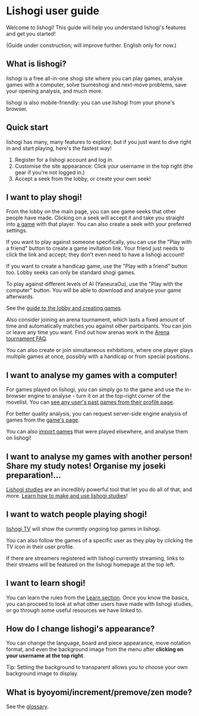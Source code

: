 # Lishogi user guide

Welcome to lishogi! This guide will help you understand lishogi's features and get you started!

(Guide under construction; will improve further. English only for now.)


## What is lishogi?

lishogi is a free all-in-one shogi site where you can play games, analyse games with a computer, solve tsumeshogi and next-move problems, save your opening analysis, and much more.

lishogi is also mobile-friendly: you can use lishogi from your phone's browser.


## Quick start

lishogi has many, many features to explore, but if you just want to dive right in and start playing, here's the fastest way!

1. Register for a lishogi account and log in.
2. Customise the site appearance: Click your username in the top right (the gear if you're not logged in.)
3. Accept a seek from the lobby, or create your own seek!


## I want to play shogi!

From the lobby on the main page, you can see game seeks that other people have made. Clicking on a seek will accept it and take you straight into [a game](/ongoing-game-page.md) with that player. You can also create a seek with your preferred settings.

If you want to play against someone specifically, you can use the "Play with a friend" button to create a game invitation link. Your friend just needs to click the link and accept; they don't even need to have a lishogi account!

If you want to create a handicap game, use the "Play with a friend" button too. Lobby seeks can only be standard shogi games.

To play against different levels of AI (YaneuraOu), use the "Play with the computer" button. You will be able to download and analyse your game afterwards.

See the [guide to the lobby and creating games](/lobby-games.md).

Also consider joining an arena tournament, which lasts a fixed amount of time and automatically matches you against other participants. You can join or leave any time you want. Find out how arenas work in the [Arena tournament FAQ](https://lishogi.org/tournament/help?system=arena).

You can also create or join simultaneous exhibitions, where one player plays multiple games at once, possibly with a handicap or from special positions.


## I want to analyse my games with a computer!

For games played on lishogi, you can simply go to the game and use the in-browser engine to analyse - turn it on at the top-right corner of the movelist. You can [see any user's past games from their profile page](/user-profile.md).

For better quality analysis, you can request server-side engine analysis of games from the [game's page](/game-analysis-page.md).

You can also [import games](https://lishogi.org/paste) that were played elsewhere, and analyse them on lishogi!


## I want to analyse my games with another person! Share my study notes! Organise my joseki preparation!...

[Lishogi studies](https://lishogi.org/study) are an incredibly powerful tool that let you do all of that, and more. [Learn how to make and use lishogi studies](/lishogi-study.md)!


## I want to watch people playing shogi!

[lishogi TV](https://lishogi.org/tv) will show the currently ongoing top games in lishogi.

You can also follow the games of a specific user as they play by clicking the TV icon in their user profile.

If there are streamers registered with lishogi currently streaming, links to their streams will be featured on the lishogi homepage at the top left.


## I want to learn shogi!

You can learn the rules from the [Learn section](https://lishogi.org/learn). Once you know the basics, you can proceed to look at what other users have made with lishogi studies, or go through some useful resources we have linked to.


## How do I change lishogi's appearance?

You can change the language, board and piece appearance, move notation format, and even the background image from the menu after **clicking on your username at the top right**.

Tip: Setting the background to transparent allows you to choose your own background image to display.

## What is byoyomi/increment/premove/zen mode?

See the [glossary](/glossary.md).